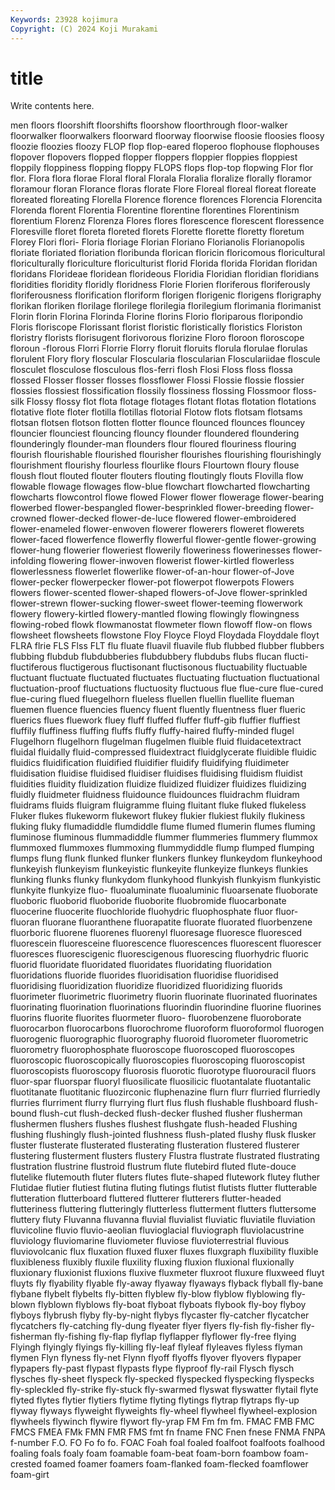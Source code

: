 ```yaml
---
Keywords: 23928 kojimura
Copyright: (C) 2024 Koji Murakami
---
```


# title

Write contents here.



men floors floorshift
floorshifts floorshow floorthrough floor-walker floorwalker floorwalkers floorward floorway floorwise floosie
floosies floosy floozie floozies floozy FLOP flop flop-eared floperoo flophouse
flophouses flopover flopovers flopped flopper floppers floppier floppies floppiest floppily
floppiness flopping floppy FLOPS flops flop-top flopwing Flor flor flor.
Flora flora florae Floral floral Florala Floralia floralize florally floramor
floramour floran Florance floras florate Flore Floreal floreal floreat floreate
floreated floreating Florella Florence florence florences Florencia Florencita Florenda florent
Florentia Florentine florentine florentines Florentinism florentium Florenz Florenza Flores flores
florescence florescent floressence Floresville floret floreta floreted florets Florette florette
floretty floretum Florey Flori flori- Floria floriage Florian Floriano Florianolis
Florianopolis floriate floriated floriation floribunda florican floricin floricomous floricultural floriculturally
floriculture floriculturist florid Florida florida Floridan floridan floridans Florideae floridean
florideous Floridia Floridian floridian floridians floridities floridity floridly floridness Florie
Florien floriferous floriferously floriferousness florification floriform florigen florigenic florigens florigraphy
florikan floriken florilage florilege florilegia florilegium florimania florimanist Florin florin
Florina Florinda Florine florins Florio floriparous floripondio Floris floriscope Florissant
florist floristic floristically floristics Floriston floristry florists florisugent florivorous florizine
Floro floroon floroscope floroun -florous Florri Florrie Florry floruit floruits
florula florulae florulas florulent Flory flory floscular Floscularia floscularian Flosculariidae
floscule flosculet flosculose flosculous flos-ferri flosh Flosi Floss floss flossa
flossed Flosser flosser flosses flossflower Flossi Flossie flossie flossier flossies
flossiest flossification flossily flossiness flossing Flossmoor floss-silk Flossy flossy flot
flota flotage flotages flotant flotas flotation flotations flotative flote floter
flotilla flotillas flotorial Flotow flots flotsam flotsams flotsan flotsen flotson
flotten flotter flounce flounced flounces flouncey flouncier flounciest flouncing flouncy
flounder floundered floundering flounderingly flounder-man flounders flour floured flouriness flouring
flourish flourishable flourished flourisher flourishes flourishing flourishingly flourishment flourishy flourless
flourlike flours Flourtown floury flouse floush flout flouted flouter flouters
flouting floutingly flouts Flovilla flow flowable flowage flowages flow-blue flowchart
flowcharted flowcharting flowcharts flowcontrol flowe flowed Flower flower flowerage flower-bearing
flowerbed flower-bespangled flower-besprinkled flower-breeding flower-crowned flower-decked flower-de-luce flowered flower-embroidered flower-enameled
flower-enwoven flowerer flowerers floweret flowerets flower-faced flowerfence flowerfly flowerful flower-gentle
flower-growing flower-hung flowerier floweriest flowerily floweriness flowerinesses flower-infolding flowering flower-inwoven
flowerist flower-kirtled flowerless flowerlessness flowerlet flowerlike flower-of-an-hour flower-of-Jove flower-pecker flowerpecker
flower-pot flowerpot flowerpots Flowers flowers flower-scented flower-shaped flowers-of-Jove flower-sprinkled flower-strewn
flower-sucking flower-sweet flower-teeming flowerwork flowery flowery-kirtled flowery-mantled flowing flowingly flowingness
flowing-robed flowk flowmanostat flowmeter flown flowoff flow-on flows flowsheet flowsheets
flowstone Floy Floyce Floyd Floydada Floyddale floyt FLRA flrie FLS
Flss FLT flu fluate fluavil fluavile flub flubbed flubber flubbers
flubbing flubdub flubdubberies flubdubbery flubdubs flubs flucan flucti- fluctiferous fluctigerous
fluctisonant fluctisonous fluctuability fluctuable fluctuant fluctuate fluctuated fluctuates fluctuating fluctuation
fluctuational fluctuation-proof fluctuations fluctuosity fluctuous flue flue-cure flue-cured flue-curing flued
fluegelhorn flueless fluellen fluellin fluellite flueman fluemen fluence fluencies fluency
fluent fluently fluentness fluer flueric fluerics flues fluework fluey fluff
fluffed fluffer fluff-gib fluffier fluffiest fluffily fluffiness fluffing fluffs fluffy
fluffy-haired fluffy-minded flugel Flugelhorn flugelhorn flugelman flugelmen fluible fluid fluidacetextract
fluidal fluidally fluid-compressed fluidextract fluidglycerate fluidible fluidic fluidics fluidification fluidified
fluidifier fluidify fluidifying fluidimeter fluidisation fluidise fluidised fluidiser fluidises fluidising
fluidism fluidist fluidities fluidity fluidization fluidize fluidized fluidizer fluidizes fluidizing
fluidly fluidmeter fluidness fluidounce fluidounces fluidrachm fluidram fluidrams fluids fluigram
fluigramme fluing fluitant fluke fluked flukeless Fluker flukes flukeworm flukewort
flukey flukier flukiest flukily flukiness fluking fluky flumadiddle flumdiddle flume
flumed flumerin flumes fluming fluminose fluminous flummadiddle flummer flummeries flummery
flummox flummoxed flummoxes flummoxing flummydiddle flump flumped flumping flumps flung
flunk flunked flunker flunkers flunkey flunkeydom flunkeyhood flunkeyish flunkeyism flunkeyistic
flunkeyite flunkeyize flunkeys flunkies flunking flunks flunky flunkydom flunkyhood flunkyish
flunkyism flunkyistic flunkyite flunkyize fluo- fluoaluminate fluoaluminic fluoarsenate fluoborate fluoboric
fluoborid fluoboride fluoborite fluobromide fluocarbonate fluocerine fluocerite fluochloride fluohydric fluophosphate
fluor fluor- fluoran fluorane fluoranthene fluorapatite fluorate fluorated fluorbenzene fluorboric
fluorene fluorenes fluorenyl fluoresage fluoresce fluoresced fluorescein fluoresceine fluorescence fluorescences
fluorescent fluorescer fluoresces fluorescigenic fluorescigenous fluorescing fluorhydric fluoric fluorid fluoridate
fluoridated fluoridates fluoridating fluoridation fluoridations fluoride fluorides fluoridisation fluoridise fluoridised
fluoridising fluoridization fluoridize fluoridized fluoridizing fluorids fluorimeter fluorimetric fluorimetry fluorin
fluorinate fluorinated fluorinates fluorinating fluorination fluorinations fluorindin fluorindine fluorine fluorines
fluorins fluorite fluorites fluormeter fluoro- fluorobenzene fluoroborate fluorocarbon fluorocarbons fluorochrome
fluoroform fluoroformol fluorogen fluorogenic fluorographic fluorography fluoroid fluorometer fluorometric fluorometry
fluorophosphate fluoroscope fluoroscoped fluoroscopes fluoroscopic fluoroscopically fluoroscopies fluoroscoping fluoroscopist fluoroscopists
fluoroscopy fluorosis fluorotic fluorotype fluorouracil fluors fluor-spar fluorspar fluoryl fluosilicate
fluosilicic fluotantalate fluotantalic fluotitanate fluotitanic fluozirconic fluphenazine flurn flurr flurried
flurriedly flurries flurriment flurry flurrying flurt flus flush flushable flushboard
flush-bound flush-cut flush-decked flush-decker flushed flusher flusherman flushermen flushers flushes
flushest flushgate flush-headed Flushing flushing flushingly flush-jointed flushness flush-plated flushy
flusk flusker fluster flusterate flusterated flusterating flusteration flustered flusterer flustering
flusterment flusters flustery Flustra flustrate flustrated flustrating flustration flustrine flustroid
flustrum flute flutebird fluted flute-douce flutelike flutemouth fluter fluters flutes
flute-shaped flutework flutey fluther Flutidae flutier flutiest flutina fluting flutings
flutist flutists flutter flutterable flutteration flutterboard fluttered flutterer flutterers flutter-headed
flutteriness fluttering flutteringly flutterless flutterment flutters fluttersome fluttery fluty Fluvanna
fluvanna fluvial fluvialist fluviatic fluviatile fluviation fluvicoline fluvio fluvio-aeolian fluvioglacial
fluviograph fluviolacustrine fluviology fluviomarine fluviometer fluviose fluvioterrestrial fluvious fluviovolcanic flux
fluxation fluxed fluxer fluxes fluxgraph fluxibility fluxible fluxibleness fluxibly fluxile
fluxility fluxing fluxion fluxional fluxionally fluxionary fluxionist fluxions fluxive fluxmeter
fluxroot fluxure fluxweed fluyt fluyts fly flyability flyable fly-away flyaway
flyaways flyback flyball fly-bane flybane flybelt flybelts fly-bitten flyblew fly-blow
flyblow flyblowing fly-blown flyblown flyblows fly-boat flyboat flyboats flybook fly-boy
flyboy flyboys flybrush flyby fly-by-night flybys flycaster fly-catcher flycatcher flycatchers
fly-catching fly-dung flyeater flyer flyers fly-fish fly-fisher fly-fisherman fly-fishing fly-flap
flyflap flyflapper flyflower fly-free flying Flyingh flyingly flyings fly-killing fly-leaf
flyleaf flyleaves flyless flyman flymen Flyn flyness fly-net Flynn flyoff
flyoffs flyover flyovers flypaper flypapers fly-past flypast flypasts flype flyproof
fly-rail Flysch flysch flysches fly-sheet flyspeck fly-specked flyspecked flyspecking flyspecks
fly-spleckled fly-strike fly-stuck fly-swarmed flyswat flyswatter flytail flyte flyted flytes
flytier flytiers flytime flyting flytings flytrap flytraps fly-up flyway flyways
flyweight flyweights fly-wheel flywheel flywheel-explosion flywheels flywinch flywire flywort fly-yrap
FM Fm fm fm. FMAC FMB FMC FMCS FMEA FMk
FMN FMR FMS fmt fn fname FNC Fnen fnese FNMA
FNPA f-number F.O. FO Fo fo fo. FOAC Foah foal
foaled foalfoot foalfoots foalhood foaling foals foaly foam foamable foam-beat
foam-born foambow foam-crested foamed foamer foamers foam-flanked foam-flecked foamflower foam-girt
